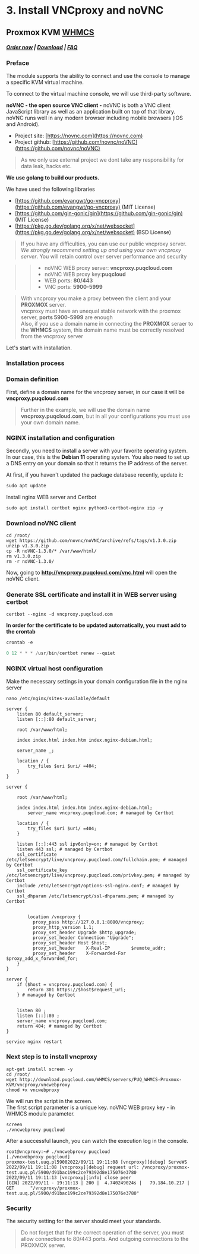 # 3. Install VNCproxy and noVNC

## Proxmox KVM **[WHMCS](https://puqcloud.com/link.php?id=77)**

#####  [Order now](https://puqcloud.com/index.php?rp=/store/whmcs-module-proxmox-kvm) | [Download](https://download.puqcloud.com/WHMCS/servers/PUQ_WHMCS-Proxmox-KVM/) | [FAQ](https://faq.puqcloud.com/)

### Preface

The module supports the ability to connect and use the console to manage a specific KVM virtual machine.

To connect to the virtual machine console, we will use third-party software.

**noVNC - the open source VNC client -** noVNC is both a VNC client JavaScript library as well as an application built on top of that library. noVNC runs well in any modern browser including mobile browsers (iOS and Android).

- Project site: [https://novnc.com](https://novnc.com)
- Project github: [https://github.com/novnc/noVNC](https://github.com/novnc/noVNC)

>As we only use external project we dont take any responsibility for data leak, hacks etc.

**We use golang to build our products.**

We have used the following libraries

- [https://github.com/evangwt/go-vncproxy](https://github.com/evangwt/go-vncproxy) (MIT License)
- [https://github.com/gin-gonic/gin](https://github.com/gin-gonic/gin) (MIT License)
- [https://pkg.go.dev/golang.org/x/net/websocket](https://pkg.go.dev/golang.org/x/net/websocket) (BSD License)

>If you have any difficulties, you can use our public vncproxy server. *We strongly recommend setting up and using your own vncproxy server*. You will retain control over server performance and security

>> - noVNC WEB proxy server: **vncproxy.puqcloud.com** 
>> - noVNC WEB proxy key:**puqcloud** 
>> - WEB ports: **80/443** 
>> - VNC ports: **5900-5999** 

>With vncproxy you make a proxy between the client and your **PROXMOX** server.  
vncproxy must have an unequal stable network with the proxmox server, **ports 5900-5999** are enough  
Also, if you use a domain name in connecting the **PROXMOX** seraer to the **WHMCS** system, this domain name must be correctly resolved from the vncproxy server  

Let's start with installation.

### Installation process

### Domain definition

First, define a domain name for the vncproxy server, in our case it will be **vncproxy.puqcloud.com**

>Further in the example, we will use the domain name **vncproxy.puqcloud.com**, but in all your configurations you must use your own domain name.

####  

### NGINX installation and configuration

Secondly, you need to install a server with your favorite operating system. In our case, this is the **Debian 11** operating system. You also need to set up a DNS entry on your domain so that it returns the IP address of the server.

At first, if you haven't updated the package database recently, update it:

```Powershell
sudo apt update
```

Install nginx WEB server and Certbot

```Powershell
sudo apt install certbot nginx python3-certbot-nginx zip -y
```

####  

### Download noVNC client

```
cd /root/
wget https://github.com/novnc/noVNC/archive/refs/tags/v1.3.0.zip
unzip v1.3.0.zip 
cp -R noVNC-1.3.0/* /var/www/html/
rm v1.3.0.zip
rm -r noVNC-1.3.0/
```

Now, going to **http://vncproxy.puqcloud.com/vnc.html** will open the noVNC client.

#####  

### Generate SSL certificate and install it in WEB server using certbot

```shell
certbot --nginx -d vncproxy.puqcloud.com
```

**In order for the certificate to be updated automatically, you must add to the crontab**

```Powershell
crontab -e
```

```Powershell
0 12 * * * /usr/bin/certbot renew --quiet
```

### NGINX virtual host configuration

Make the necessary settings in your domain configuration file in the nginx server

```shell
nano /etc/nginx/sites-available/default
```

```Nginx
server {
	listen 80 default_server;
	listen [::]:80 default_server;

	root /var/www/html;

	index index.html index.htm index.nginx-debian.html;

	server_name _;

	location / {
		try_files $uri $uri/ =404;
	}
}

server {

	root /var/www/html;

	index index.html index.htm index.nginx-debian.html;
        server_name vncproxy.puqcloud.com; # managed by Certbot

	location / {
		try_files $uri $uri/ =404;
	}

    listen [::]:443 ssl ipv6only=on; # managed by Certbot
    listen 443 ssl; # managed by Certbot
    ssl_certificate /etc/letsencrypt/live/vncproxy.puqcloud.com/fullchain.pem; # managed by Certbot
    ssl_certificate_key /etc/letsencrypt/live/vncproxy.puqcloud.com/privkey.pem; # managed by Certbot
    include /etc/letsencrypt/options-ssl-nginx.conf; # managed by Certbot
    ssl_dhparam /etc/letsencrypt/ssl-dhparams.pem; # managed by Certbot


        location /vncproxy {
          proxy_pass http://127.0.0.1:8080/vncproxy;
          proxy_http_version 1.1;
          proxy_set_header Upgrade $http_upgrade;
          proxy_set_header Connection "Upgrade";
          proxy_set_header Host $host;
          proxy_set_header    X-Real-IP        $remote_addr;
          proxy_set_header    X-Forwarded-For  $proxy_add_x_forwarded_for;
    }
}

server {
    if ($host = vncproxy.puqcloud.com) {
        return 301 https://$host$request_uri;
    } # managed by Certbot


	listen 80 ;
	listen [::]:80 ;
    server_name vncproxy.puqcloud.com;
    return 404; # managed by Certbot
}
```

```shell
service nginx restart
```

### Next step is to install vncproxy

```
apt-get install screen -y
cd /root/
wget http://download.puqcloud.com/WHMCS/servers/PUQ_WHMCS-Proxmox-KVM/vncproxy/vncwebproxy
chmod +x vncwebproxy 
```

We will run the script in the screen.  
The first script parameter is a unique key. noVNC WEB proxy key - in WHMCS module parameter.

```
screen
./vncwebproxy puqcloud
```

After a successful launch, you can watch the execution log in the console.

```shell
root@vncproxy:~# ./vncwebproxy puqcloud
[./vncwebproxy puqcloud]
proxmox-test.uuq.pl59002022/09/11 19:11:08 [vncproxy][debug] ServeWS
2022/09/11 19:11:08 [vncproxy][debug] request url: /vncproxy/proxmox-test.uuq.pl/5900/d91bac199c2ce79392d8e175076e3780
2022/09/11 19:11:13 [vncproxy][info] close peer
[GIN] 2022/09/11 - 19:11:13 | 200 |  4.740249024s |   79.184.10.217 | GET      "/vncproxy/proxmox-test.uuq.pl/5900/d91bac199c2ce79392d8e175076e3780"

```

### Security

The security setting for the server should meet your standards.

>Do not forget that for the correct operation of the server, you must allow connections to 80/443 ports. And outgoing connections to the PROXMOX server.
